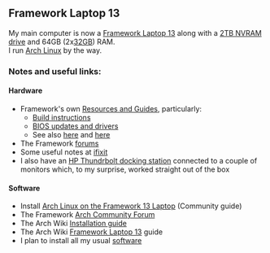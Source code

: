 ## Framework Laptop 13
My main computer is now a [Framework Laptop 13](https://frame.work/gb/en/laptop13) along with a [2TB NVRAM drive](https://www.amazon.co.uk/dp/B0B7CMZ3QH?ref=ppx_yo2ov_dt_b_fed_asin_title&th=1) and 64GB (2x[32GB](https://www.amazon.co.uk/dp/B0BLTDTD86?ref=ppx_yo2ov_dt_b_fed_asin_title)) RAM.  
I run [Arch Linux](../arch_linux/README.md) by the way.

### Notes and useful links:

#### Hardware
- Framework's own [Resources and Guides](https://frame.work/gb/en/laptop13?tab=resources-and-guides), particularly:
  - [Build instructions](https://guides.frame.work/Guide/Framework+Laptop+13+(AMD+Ryzen%E2%84%A2+7040+Series)+DIY+Edition+Quick+Start+Guide/211?lang=en&_gl=1*1vkstj3*sg_ga4w_production_ga*MTA5Mjg1MTkwMC4xNzI1MzU4MjQx*sg_ga4w_production_ga_PYG8X65YJJ*MTc0MTYwMTA4Ni41LjEuMTc0MTYwMjUxNy41Mi4wLjA.)
  - [BIOS updates and drivers](https://knowledgebase.frame.work/en_us/bios-and-drivers-downloads-rJ3PaCexh?_gl=1*1k3oobn*sg_ga4w_production_ga*MTA5Mjg1MTkwMC4xNzI1MzU4MjQx*sg_ga4w_production_ga_PYG8X65YJJ*MTc0MTYwMTA4Ni41LjEuMTc0MTYwMjUxNy41Mi4wLjA.)
  - See also [here](https://knowledgebase.frame.work/en_us/framework-laptop-13-bios-and-driver-releases-amd-ryzen-7040-series-r1rXGVL16) and [here](https://wiki.archlinux.org/title/Fwupd)
- The Framework [forums](https://community.frame.work/)
- Some useful notes at [ifixit](https://www.ifixit.com/Device/Framework_Laptop)
- I also have an [HP Thundrbolt docking station](https://www.amazon.co.uk/dp/B0B5LM6427?ref=ppx_yo2ov_dt_b_fed_asin_title) connected to a couple of monitors which, to my surprise, worked straight out of the box

#### Software

- Install [Arch Linux on the Framework 13 Laptop](https://guides.frame.work/Guide/Arch+Linux+on+the+Framework+Laptop+13/398?lang=en) (Community guide)
- The Framework [Arch Community Forum](https://community.frame.work/t/arch-linux-on-the-framework-laptop-13/3843)
- The Arch Wiki [Installation guide](https://wiki.archlinux.org/title/Installation_guide)
- The Arch Wiki [Framework Laptop 13](https://wiki.archlinux.org/title/Framework_Laptop_13) guide
- I plan to install all my usual [software](./software.md)
